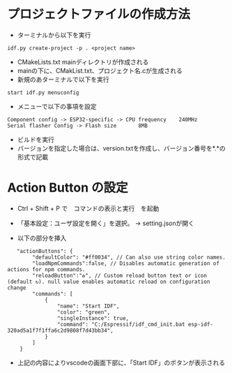
# プロジェクトファイルの作成方法

* ターミナルから以下を実行  

```
idf.py create-project -p . <project name>
```

* CMakeLists.txt mainディレクトリが作成される  
* mainの下に、CMakList.txt、プロジェクト名.cが生成される  
* 新規のあターミナルで以下を実行  

```
start idf.py menuconfig
```

* メニューで以下の事項を設定  

``` 
Component config -> ESP32-specific -> CPU frequency    240MHz
Serial flasher Config -> Flash size       8MB
```

* ビルドを実行  
* バージョンを指定した場合は、version.txtを作成し、バージョン番号を*.*の形式で記載  

# Action Button の設定

* Ctrl + Shift + P で　コマンドの表示と実行　を起動  
* 	「基本設定：ユーザ設定を開く」を選択。 -> setting.jsonが開く  

* 以下の部分を挿入    

```
   "actionButtons": {
        "defaultColor": "#ff0034", // Can also use string color names.
        "loadNpmCommands":false, // Disables automatic generation of actions for npm commands.
        "reloadButton":"♻️", // Custom reload button text or icon (default ↻). null value enables automatic reload on configuration change
        "commands": [
            {
                "name": "Start IDF",
                "color": "green",
                "singleInstance": true,
                "command": "C:/Espressif/idf_cmd_init.bat esp-idf-320ad5a1f7f1ffa6c2d9808f7d43bb34",
            }
        ]
    }
```

* 上記の内容によりvscodeの画面下部に、「Start IDF」のボタンが表示される  

